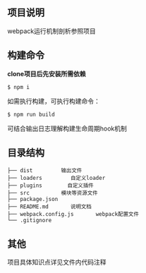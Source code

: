 ## 项目说明

webpack运行机制剖析参照项目

## 构建命令

**clone项目后先安装所需依赖**

```
$ npm i
```

如需执行构建，可执行构建命令：

```
$ npm run build
```

可结合输出日志理解构建生命周期hook机制

## 目录结构

```
├── dist         输出文件
├── loaders         自定义loader
├── plugins        自定义插件
├── src          模块等资源文件
├── package.json
├── README.md       说明文档
├── webpack.config.js       webpack配置文件
└── .gitignore
```

## 其他

项目具体知识点详见文件内代码注释
